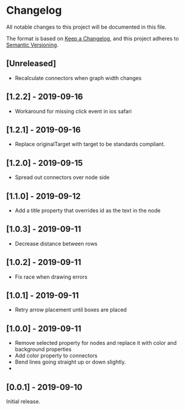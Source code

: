 # Changelog

All notable changes to this project will be documented in this file.

The format is based on [Keep a Changelog](https://keepachangelog.com/en/1.0.0/),
and this project adheres to [Semantic Versioning](https://semver.org/spec/v2.0.0.html).

## [Unreleased]

-   Recalculate connectors when graph width changes

## [1.2.2] - 2019-09-16

-   Workaround for missing click event in ios safari

## [1.2.1] - 2019-09-16

-   Replace originalTarget with target to be standards compliant.

## [1.2.0] - 2019-09-15

-   Spread out connectors over node side

## [1.1.0] - 2019-09-12

-   Add a title property that overrides id as the text in the node

## [1.0.3] - 2019-09-11

-   Decrease distance between rows

## [1.0.2] - 2019-09-11

-   Fix race when drawing errors

## [1.0.1] - 2019-09-11

-   Retry arrow placement until boxes are placed

## [1.0.0] - 2019-09-11

-   Remove selected property for nodes and replace it with color and background properties
-   Add color property to connectors
-   Bend lines going straight up or down slightly.
-

## [0.0.1] - 2019-09-10

Initial release.
